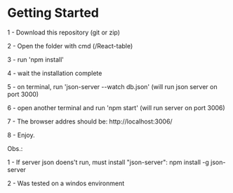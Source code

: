 # Getting Started 

1 - Download this repository (git or zip)

2 - Open the folder with cmd (/React-table)

3 - run 'npm install'

4 - wait the installation complete

5 - on terminal, run 'json-server --watch db.json' (will run json server on port 3000)

6 - open another terminal and run 'npm start' (will run server on port 3006)

7 - The browser addres should be: http://localhost:3006/

8 - Enjoy. 

Obs.: 

1 - If server json doens't run, must install "json-server": npm install -g json-server

2 - Was tested on a windos environment
